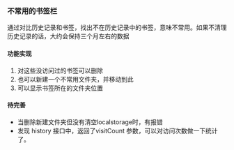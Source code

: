 ### 不常用的书签栏  
通过对比历史记录和书签，找出不在历史记录中的书签，意味不常用。如果不清理历史记录的话，大约会保持三个月左右的数据
#### 功能实现
1. 对这些没访问过的书签可以删除
2. 也可以新建一个不常用文件夹，并移动到此
3. 可以显示书签所在的文件夹位置
#### 待完善
- 当删除新建文件夹但没有清空localstorage时，有报错
- 发现 history 接口中，返回了visitCount 参数，可以对访问次数做一下统计了。